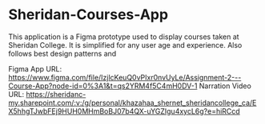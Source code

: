 # Sheridan-Courses-App
This application is a Figma prototype used to display courses taken at Sheridan College. It is simplified for any user age and experience. Also follows best design patterns and  

Figma App URL: https://www.figma.com/file/IzjlcKeuQ0vPIxr0nvUyLe/Assignment-2---Course-App?node-id=0%3A1&t=qs2YRM4f5C4mH0DV-1
Narration Video URL: https://sheridanc-my.sharepoint.com/:v:/g/personal/khazahaa_shernet_sheridancollege_ca/EX5hhgTJwbFEj9HUH0MHmBoBJ07b4QX-uYGZIgu4xycL6g?e=hiRCcd
